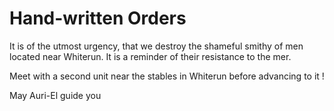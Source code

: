 # Hand-written Orders 
It is of the utmost urgency, that we destroy the shameful smithy of men located near Whiterun. It is a reminder of their resistance to the mer.

Meet with a second unit near the stables in Whiterun before advancing to it !

May Auri-El guide you
